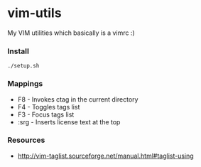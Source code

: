 # vim-utils
My VIM utilities which basically is a vimrc :)

### Install 

    ./setup.sh

### Mappings
*   F8 - Invokes ctag in the current directory
*   F4 - Toggles tags list
*   F3 - Focus tags list
*   :srg - Inserts license text at the top
### Resources
*   http://vim-taglist.sourceforge.net/manual.html#taglist-using
